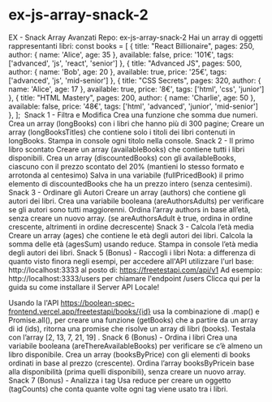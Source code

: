 # ex-js-array-snack-2
EX - Snack Array Avanzati
Repo: ex-js-array-snack-2
Hai un array di oggetti rappresentanti libri:
const books = [
  { 
      title: "React Billionaire", 
      pages: 250, 
      author: {
          name: 'Alice',
          age: 35
      },
      available: false,
      price: '101€',
      tags: ['advanced', 'js', 'react', 'senior']
  },
  { 
      title: "Advanced JS", 
      pages: 500, 
      author: {
          name: 'Bob',
          age: 20
      },
      available: true,
      price: '25€',
      tags: ['advanced', 'js', 'mid-senior']
  },
  { 
      title: "CSS Secrets", 
      pages: 320, 
      author: {
          name: 'Alice',
          age: 17
      },
      available: true,
      price: '8€',
      tags: ['html', 'css', 'junior']
  },
  { 
      title: "HTML Mastery", 
      pages: 200, 
      author: {
          name: 'Charlie',
          age: 50
      },
      available: false,
      price: '48€',
      tags: ['html', 'advanced', 'junior', 'mid-senior']
  },
];
​
Snack 1 - Filtra e Modifica
Crea una funzione che somma due numeri.
Crea un array (longBooks) con i libri che hanno più di 300 pagine;
Creare un array (longBooksTitles) che contiene solo i titoli dei libri contenuti in longBooks.
Stampa in console ogni titolo nella console.
Snack 2 - Il primo libro scontato
Creare un array (availableBooks) che contiene tutti i libri disponibili.
Crea un array (discountedBooks) con gli availableBooks, ciascuno con il prezzo scontato del 20% (mantieni lo stesso formato e arrotonda al centesimo)
Salva in una variabile (fullPricedBook) il primo elemento di discountedBooks che ha un prezzo intero (senza centesimi).
Snack 3 - Ordinare gli Autori
Creare un array (authors) che contiene gli autori dei libri.
Crea una variabile booleana (areAuthorsAdults) per verificare se gli autori sono tutti maggiorenni.
Ordina l’array authors in base all’età, senza creare un nuovo array.
(se areAuthorsAdult è true, ordina in ordine crescente, altrimenti in ordine decrescente)
Snack 3 - Calcola l’età media
Creare un array (ages) che contiene le età degli autori dei libri.
Calcola la somma delle età (agesSum) usando reduce.
Stampa in console l’età media degli autori dei libri.
Snack 5 (Bonus) - Raccogli i libri
Nota: a differenza di quanto visto finora negli esempi, per accedere all'API utilizzare l'url base:
http://localhost:3333
al posto di:
https://freetestapi.com/api/v1
Ad esempio:
http://localhost:3333/users
per chiamare l'endpoint /users
Clicca qui per la guida su come installare il Server API Locale!

Usando la l'API https://boolean-spec-frontend.vercel.app/freetestapi/books/{id} usa la combinazione di .map() e Promise.all(), per creare una funzione (getBooks) che a partire da un array di id (ids), ritorna una promise che risolve un array di libri (books).
Testala con l’array [2, 13, 7, 21, 19] .
Snack 6 (Bonus) - Ordina i libri
Crea una variabile booleana (areThereAvailableBooks) per verificare se c’è almeno un libro disponibile.
Crea un array (booksByPrice) con gli elementi di books ordinati in base al prezzo (crescente).
Ordina l’array booksByPricein base alla disponibilità (prima quelli disponibili), senza creare un nuovo array.
Snack 7 (Bonus) - Analizza i tag
Usa reduce per creare un oggetto (tagCounts) che conta quante volte ogni tag viene usato tra i libri.
